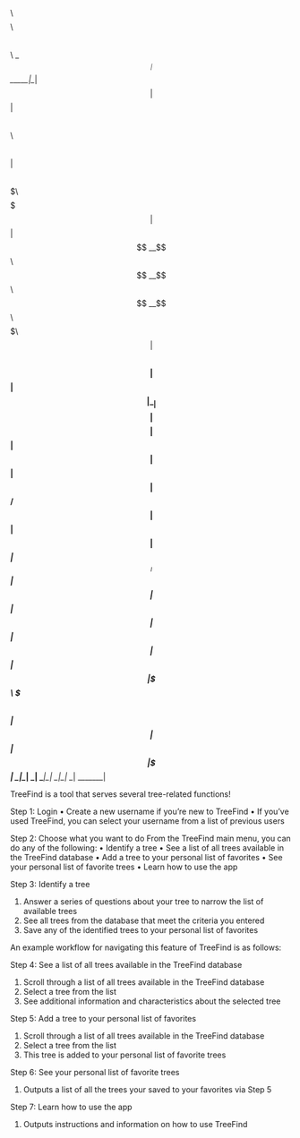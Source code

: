 $$$$$$$$\                            $$$$$$$$\ $$\                 $$\ 
\__$$  __|                           $$  _____|\__|                $$ |
   $$ | $$$$$$\   $$$$$$\   $$$$$$\  $$ |      $$\ $$$$$$$\   $$$$$$$ |
   $$ |$$  __$$\ $$  __$$\ $$  __$$\ $$$$$\    $$ |$$  __$$\ $$  __$$ |
   $$ |$$ |  \__|$$$$$$$$ |$$$$$$$$ |$$  __|   $$ |$$ |  $$ |$$ /  $$ |
   $$ |$$ |      $$   ____|$$   ____|$$ |      $$ |$$ |  $$ |$$ |  $$ |
   $$ |$$ |      \$$$$$$$\ \$$$$$$$\ $$ |      $$ |$$ |  $$ |\$$$$$$$ |
   \__|\__|       \_______| \_______|\__|      \__|\__|  \__| \_______|


TreeFind is a tool that serves several tree-related functions!

Step 1: Login
•	Create a new username if you’re new to TreeFind
•	If you’ve used TreeFind, you can select your username from a list of previous users

Step 2: Choose what you want to do
From the TreeFind main menu, you can do any of the following:
•	Identify a tree
•	See a list of all trees available in the TreeFind database
•	Add a tree to your personal list of favorites
•	See your personal list of favorite trees
•	Learn how to use the app

Step 3:  Identify a tree
1.	Answer a series of questions about your tree to narrow the list of available trees
2.	See all trees from the database that meet the criteria you entered
3.	Save any of the identified trees to your personal list of favorites

An example workflow for navigating this feature of TreeFind is as follows:

Step 4: See a list of all trees available in the TreeFind database
1.	Scroll through a list of all trees available in the TreeFind database
2.	Select a tree from the list
3.	See additional information and characteristics about the selected tree

Step 5: Add a tree to your personal list of favorites
1.	Scroll through a list of all trees available in the TreeFind database
2.	Select a tree from the list
3.	This tree is added to your personal list of favorite trees

Step 6: See your personal list of favorite trees
1.	Outputs a list of all the trees your saved to your favorites via Step 5

Step 7: Learn how to use the app
1.	Outputs instructions and information on how to use TreeFind
